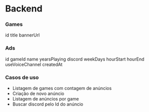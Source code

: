 # Backend

### Games

id
title
bannerUrl

### Ads

id
gameId
name
yearsPlaying
discord
weekDays
hourStart
hourEnd
useVoiceChannel
createdAt

### Casos de uso

- Listagem de games com contagem de anúncios
- Criação de novo anúncio
- Listagem de anúncios por game
- Buscar discord pelo Id do anúncio
